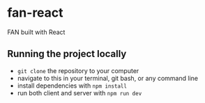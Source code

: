 # fan-react
FAN built with React

## Running the project locally
- `git clone` the repository to your computer
- navigate to this in your terminal, git bash, or any command line
- install dependencies with `npm install`
- run both client and server with `npm run dev`